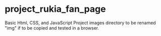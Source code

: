 # project_rukia_fan_page
Basic Html, CSS, and JavaScript Project
images directory to be renamed "img" if to be copied and tested in a browser.
